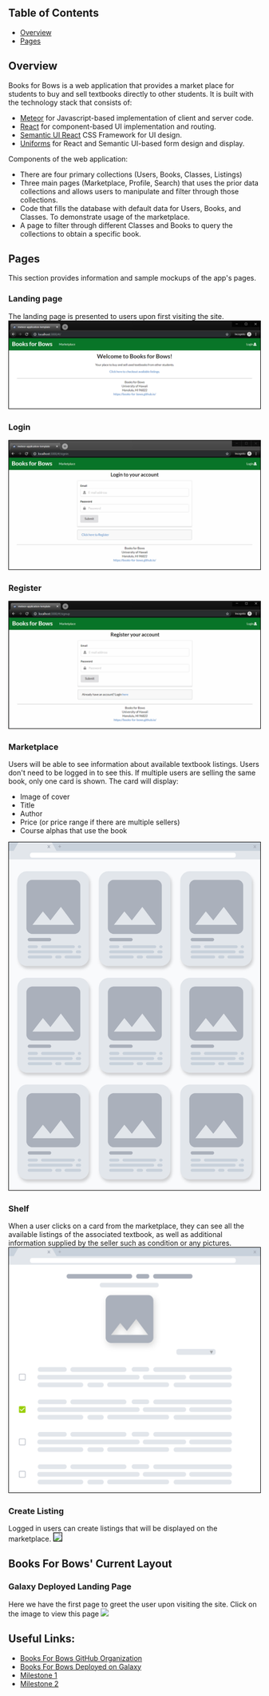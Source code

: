 ## Table of Contents

* [Overview](#overview)
* [Pages](#pages)

## Overview
Books for Bows is a web application that provides a market place for students to buy and sell textbooks directly to other students. It is built with the technology stack that consists of:

* [Meteor](https://www.meteor.com/) for Javascript-based implementation of client and server code.
* [React](https://reactjs.org/) for component-based UI implementation and routing.
* [Semantic UI React](https://react.semantic-ui.com/) CSS Framework for UI design.
* [Uniforms](https://uniforms.tools/) for React and Semantic UI-based form design and display.

Components of the web application:

* There are four primary collections (Users, Books, Classes, Listings)
* Three main pages (Marketplace, Profile, Search) that uses the prior data collections and allows users to manipulate and filter through those collections.
* Code that fills the database with default data for Users, Books, and Classes. To demonstrate usage of the marketplace.
* A page to filter through different Classes and Books to query the collections to obtain a specific book.

## Pages
This section provides information and sample mockups of the app's pages.

### Landing page
The landing page is presented to users upon first visiting the site.
<img src="assets/images/mockups/landing-mockup.PNG" style="border: 1px solid black">

### Login
<img src="assets/images/mockups/login-mockup.png" style="border: 1px solid black">

### Register
<img src="assets/images/mockups/register-mockup.png" style="border: 1px solid black">

### Marketplace
Users will be able to see information about available textbook listings. Users don't need to be logged in to see this. If multiple users are selling the same book, only one card is shown. The card will display:
- Image of cover
- Title
- Author
- Price (or price range if there are multiple sellers)
- Course alphas that use the book
<img src="assets/images/mockups/marketplace-mockup.png" style="border: 1px solid black">

### Shelf
When a user clicks on a card from the marketplace, they can see all the available listings of the associated textbook, as well as additional information supplied by the seller such as condition or any pictures.
<img src="assets/images/mockups/shelf-mockup.png" style="border: 1px solid black">

### Create Listing
Logged in users can create listings that will be displayed on the marketplace.
<image src="assets/images/mockups/createlisting-mockup.png" style="border: 1px solid black">

## Books For Bows' Current Layout

### Galaxy Deployed Landing Page
Here we have the first page to greet the user upon visiting the site. Click on the image to view this page
[<image src="assets/images/mockups/createlisting-mockup.png">](https://www.wikihow.com/Make-a-Smoothie-Bowl)

## Useful Links:

* [Books For Bows GitHub Organization](https://github.com/books-for-bows)
* [Books For Bows Deployed on Galaxy]()
* [Milestone 1](https://github.com/books-for-bows/books-for-bows/projects/2)
* [Milestone 2]()